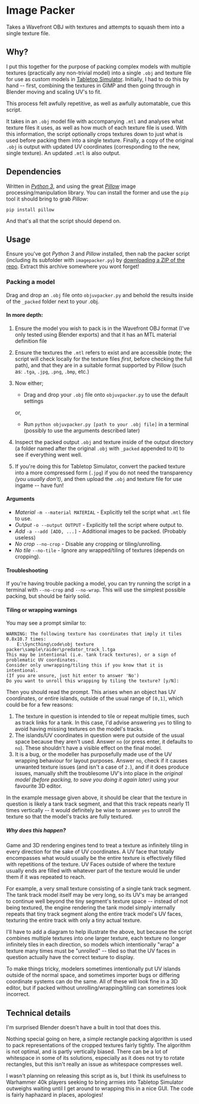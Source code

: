 # Image Packer
Takes a Wavefront OBJ with textures and attempts to squash them into a single texture file.

## Why?
I put this together for the purpose of packing complex models with multiple textures (practically any non-trivial model) into a single `.obj` and texture file for use as custom models in [Tabletop Simulator](http://berserk-games.com/tabletop-simulator/).
Initially, I had to do this by hand -- first, combining the textures in GIMP and then going through in Blender moving and scaling UV's to fit.

This process felt awfully repetitive, as well as awfully automatable, cue this script.

It takes in an `.obj` model file with accompanying `.mtl` and analyses what texture files it uses, as well as how much of each texture file is used. With this information, the script optionally crops textures down to just what is used before packing them into a single texture. Finally, a copy of the original `.obj` is output with updated UV coordinates (corresponding to the new, single texture). An updated `.mtl` is also output.

## Dependencies
Written in [*Python 3*](https://www.python.org/downloads/), and using the great [*Pillow*](https://python-pillow.github.io/) image processing/manipulation library.
You can install the former and use the `pip` tool it should bring to grab *Pillow*:

    pip install pillow

And that's all that the script should depend on.

## Usage
Ensure you've got *Python 3* and *Pillow* installed, then nab the packer script (including its subfolder with `imagepacker.py`) by [downloading a ZIP of the repo](https://github.com/theFroh/imagepacker/archive/master.zip).
Extract this archive somewhere you wont forget!

### Packing a model
Drag and drop an `.obj` file onto `objuvpacker.py` and behold the results inside of the `_packed` folder next to your .obj.

#### In more depth:

1. Ensure the model you wish to pack is in the Wavefront OBJ format (I've only tested using Blender exports) and that it has an MTL material definition file
2. Ensure the textures the `.mtl` refers to exist and are accessible (note; the script will check locally for the texture files *first*, before checking the full path), and that they are in a suitable format supported by Pillow (such as: `.tga`, `.jpg`, `.png`, `.bmp`, etc.)
3. Now either;
    - Drag and drop your `.obj` file onto `objuvpacker.py` to use the default settings

    or,

    - Run `python objuvpacker.py [path to your .obj file]` in a terminal (possibly to use the arguments described later)
4. Inspect the packed output `.obj` and texture inside of the output directory (a folder named after the original `.obj` with `_packed` appended to it) to see if everything went well.
5. If you're doing this for Tabletop Simulator, convert the packed texture into a more compressed form (`.jpg`) if you do not need the transparency *(you usually don't)*, and then upload the `.obj` and texture file for use ingame -- have fun!

#### Arguments

- *Material* `-m --material MATERIAL` - Explicitly tell the script what `.mtl` file to use.
- *Output* `-o --output OUTPUT` - Explicitly tell the script where output to.
- *Add* `-a --add [ADD, ...]` - Additional images to be packed. (Probably useless)
- *No crop* `--no-crop` - Disable any cropping or tiling/unrolling.
- *No tile* `--no-tile` - Ignore any wrapped/tiling of textures (depends on cropping).

#### Troubleshooting
If you're having trouble packing a model, you can try running the script in a terminal with `--no-crop` and `--no-wrap`. This will use the simplest possible packing, but should be fairly solid.

#### Tiling or wrapping warnings
You may see a prompt similar to:

    WARNING: The following texture has coordinates that imply it tiles 0.8x10.7 times:
        E:\Syncthing\code\obj texture packer\sample\raider\predator_track_l.tga
    This may be intentional (i.e. tank track textures), or a sign of problematic UV coordinates.
    Consider only unwrapping/tiling this if you know that it is intentional.
    (If you are unsure, just hit enter to answer 'No')
    Do you want to unroll this wrapping by tiling the texture? [y/N]:

Then you should read the prompt. This arises when an object has UV coordinates, or entire islands, outside of the usual range of `[0,1]`, which could be for a few reasons:

1. The texture in question is intended to tile or repeat multiple times, such as track links for a tank. In this case, I'd advise answering `yes` to tiling to avoid having missing textures on the model's tracks.
2. The islands/UV coordinates in question were put outside of the usual space because they aren't used. Answer `no` (or press enter, it defaults to `no`). These shouldn't have a visible effect on the final model.
3. It is a bug, or the modeller has purposefully made use of the UV wrapping behaviour for layout purposes. Answer `no`, check if it causes unwanted texture issues (and isn't a case of `2.`), and if it does produce issues, manually shift the troublesome UV's into place in the *original model (before packing, to save you doing it again later)* using your favourite 3D editor.

In the example message given above, it should be clear that the texture in question is likely a tank track segment, and that this track repeats nearly 11 times vertically -- it would definitely be wise to answer `yes` to unroll the texture so that the model's tracks are fully textured.

##### Why does this happen?
Game and 3D rendering engines tend to treat a texture as infinitely tiling in every direction for the sake of UV coordinates. A UV face that totally encompasses what would usually be the entire texture is effectively filled with repetitions of the texture. UV Faces outside of where the texture usually ends are filled with whatever part of the texture would lie under them if it was repeated to reach.

For example, a very small texture consisting of a single tank track segment. The tank track model itself may be very long, so its UV's may be arranged to continue well beyond the tiny segment's texture space -- instead of not being textured, the engine rendering the tank model simply internally repeats that tiny track segment along the entire track model's UV faces, texturing the entire track with only a tiny actual texture.

I'll have to add a diagram to help illustrate the above, but because the script combines multiple textures into one larger texture, each texture no longer infinitely tiles in each direction, so models which intentionally "wrap" a texture many times must be "unrolled" -- tiled so that the UV faces in question actually have the correct texture to display.

To make things tricky, modelers sometimes intentionally put UV islands outside of the normal space, and sometimes importer bugs or differing coordinate systems can do the same. All of these will look fine in a 3D editor, but if packed without unrolling/wrapping/tiling can sometimes look incorrect.

## Technical details

I'm surprised Blender doesn't have a built in tool that does this.

Nothing special going on here, a simple rectangle packing algorithm is used to pack representations of the cropped textures fairly tightly. The algorithm is not optimal, and is partly vertically biased. There can be a lot of whitespace in some of its solutions, especially as it does not try to rotate rectangles, but this isn't really an issue as whitespace compresses well.

I wasn't planning on releasing this script as is, but I think its usefulness to Warhammer 40k players seeking to bring armies into Tabletop Simulator outweighs waiting until I get around to wrapping this in a nice GUI. The code is fairly haphazard in places, apologies!
